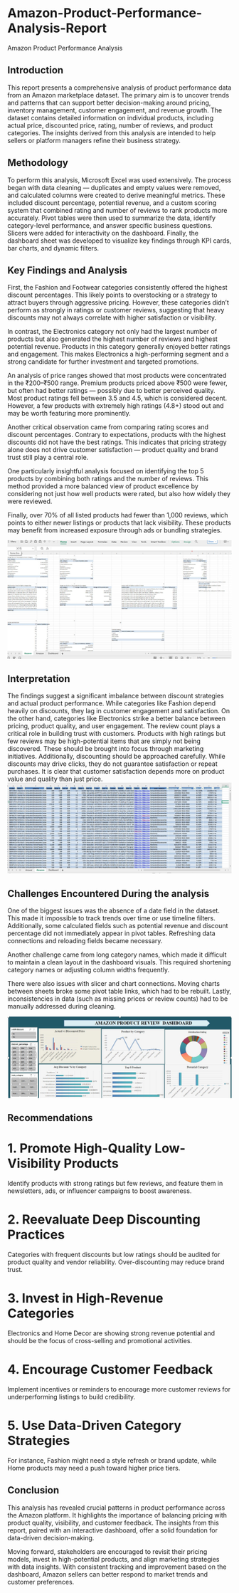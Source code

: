 # Amazon-Product-Performance-Analysis-Report
Amazon Product Performance Analysis
## Introduction
  This report presents a comprehensive analysis of product performance data from an Amazon marketplace dataset. The primary aim is to uncover trends and patterns that can support better decision-making around pricing, inventory management, customer engagement, and revenue growth. The dataset contains detailed information on individual products, including actual price, discounted price, rating, number of reviews, and product categories. The insights derived from this analysis are intended to help sellers or platform managers refine their business strategy.

## Methodology
To perform this analysis, Microsoft Excel was used extensively. The process began with data cleaning — duplicates and empty values were removed, and calculated columns were created to derive meaningful metrics. These included discount percentage, potential revenue, and a custom scoring system that combined rating and number of reviews to rank products more accurately.
  Pivot tables were then used to summarize the data, identify category-level performance, and answer specific business questions. Slicers were added for interactivity on the dashboard. Finally, the dashboard sheet was developed to visualize key findings through KPI cards, bar charts, and dynamic filters.

## Key Findings and Analysis
First, the Fashion and Footwear categories consistently offered the highest discount percentages. This likely points to overstocking or a strategy to attract buyers through aggressive pricing. However, these categories didn’t perform as strongly in ratings or customer reviews, suggesting that heavy discounts may not always correlate with higher satisfaction or visibility.


In contrast, the Electronics category not only had the largest number of products but also generated the highest number of reviews and highest potential revenue. Products in this category generally enjoyed better ratings and engagement. This makes Electronics a high-performing segment and a strong candidate for further investment and targeted promotions.


An analysis of price ranges showed that most products were concentrated in the ₹200–₹500 range. Premium products priced above ₹500 were fewer, but often had better ratings — possibly due to better perceived quality. Most product ratings fell between 3.5 and 4.5, which is considered decent. However, a few products with extremely high ratings (4.8+) stood out and may be worth featuring more prominently.

Another critical observation came from comparing rating scores and discount percentages. Contrary to expectations, products with the highest discounts did not have the best ratings. This indicates that pricing strategy alone does not drive customer satisfaction — product quality and brand trust still play a central role.


One particularly insightful analysis focused on identifying the top 5 products by combining both ratings and the number of reviews. This method provided a more balanced view of product excellence by considering not just how well products were rated, but also how widely they were reviewed.


Finally, over 70% of all listed products had fewer than 1,000 reviews, which points to either newer listings or products that lack visibility. These products may benefit from increased exposure through ads or bundling strategies.


![Image](https://github.com/cherub4972/Amazon-Product-Performance-Analysis-Report/blob/main/amazon%201.jpg)


## Interpretation

The findings suggest a significant imbalance between discount strategies and actual product performance. While categories like Fashion depend heavily on discounts, they lag in customer engagement and satisfaction. On the other hand, categories like Electronics strike a better balance between pricing, product quality, and user engagement.
The review count plays a critical role in building trust with customers. Products with high ratings but few reviews may be high-potential items that are simply not being discovered. These should be brought into focus through marketing initiatives.
Additionally, discounting should be approached carefully. While discounts may drive clicks, they do not guarantee satisfaction or repeat purchases. It is clear that customer satisfaction depends more on product value and quality than just price.
![Image](https://github.com/cherub4972/Amazon-Product-Performance-Analysis-Report/blob/main/AMAZON%202A.jpg)

## Challenges Encountered During the analysis 
One of the biggest issues was the absence of a date field in the dataset. This made it impossible to track trends over time or use timeline filters. Additionally, some calculated fields such as potential revenue and discount percentage did not immediately appear in pivot tables. Refreshing data connections and reloading fields became necessary.

Another challenge came from long category names, which made it difficult to maintain a clean layout in the dashboard visuals. This required shortening category names or adjusting column widths frequently.

There were also issues with slicer and chart connections. Moving charts between sheets broke some pivot table links, which had to be rebuilt. Lastly, inconsistencies in data (such as missing prices or review counts) had to be manually addressed during cleaning.

![Image](https://github.com/cherub4972/Amazon-Product-Performance-Analysis-Report/blob/main/AMAZON%203A.jpg)






## Recommendations

# 1. Promote High-Quality Low-Visibility Products
Identify products with strong ratings but few reviews, and feature them in newsletters, ads, or influencer campaigns to boost awareness.
# 2. Reevaluate Deep Discounting Practices
Categories with frequent discounts but low ratings should be audited for product quality and vendor reliability. Over-discounting may reduce brand trust.
# 3. Invest in High-Revenue Categories
Electronics and Home Decor are showing strong revenue potential and should be the focus of cross-selling and promotional activities.
# 4. Encourage Customer Feedback
Implement incentives or reminders to encourage more customer reviews for underperforming listings to build credibility.
# 5. Use Data-Driven Category Strategies
For instance, Fashion might need a style refresh or brand update, while Home products may need a push toward higher price tiers.


## Conclusion
This analysis has revealed crucial patterns in product performance across the Amazon platform. It highlights the importance of balancing pricing with product quality, visibility, and customer feedback. The insights from this report, paired with an interactive dashboard, offer a solid foundation for data-driven decision-making.


Moving forward, stakeholders are encouraged to revisit their pricing models, invest in high-potential products, and align marketing strategies with data insights. With consistent tracking and improvement based on the dashboard, Amazon sellers can better respond to market trends and customer preferences.




